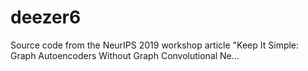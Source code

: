 # deezer6
Source code from the NeurIPS 2019 workshop article "Keep It Simple: Graph Autoencoders Without Graph Convolutional Ne…
